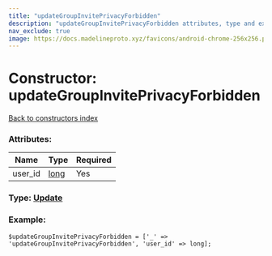 ```yaml
---
title: "updateGroupInvitePrivacyForbidden"
description: "updateGroupInvitePrivacyForbidden attributes, type and example"
nav_exclude: true
image: https://docs.madelineproto.xyz/favicons/android-chrome-256x256.png
---
```

# Constructor: updateGroupInvitePrivacyForbidden  
[Back to constructors index](/API_docs/constructors/index.html)



### Attributes:

| Name     |    Type       | Required |
|----------|---------------|----------|
|user\_id|[long](/API_docs/types/long.html) | Yes|



### Type: [Update](/API_docs/types/Update.html)


### Example:

```
$updateGroupInvitePrivacyForbidden = ['_' => 'updateGroupInvitePrivacyForbidden', 'user_id' => long];
```  

